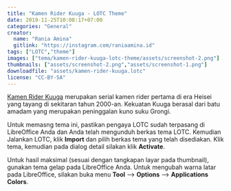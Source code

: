 ```yaml
---
title: "Kamen Rider Kuuga - LOTC Theme"
date: 2019-11-25T10:08:17+07:00
categories: "General"
creator: 
  name: "Rania Amina"
  gitlink: "https://instagram.com/raniaamina.id"
tags: ["LOTC","theme"]
images: ["tema/kamen-rider-kuuga-lotc-theme/assets/screenshot-2.png"]
thumbnails: ["assets/screenshot-2.png","assets/screenshot-1.png"]
downloadfile: "assets/kamen-rider-kuuga.lotc"
license: "CC-BY-SA"
---
```

[Kamen Rider Kuuga](https://kamenrider.fandom.com/wiki/Kamen_Rider_Kuuga) merupakan serial kamen rider pertama di era Heisei yang tayang di sekitaran tahun 2000-an. Kekuatan Kuuga berasal dari batu amadam yang merupakan peninggalan kuno suku Grongi.<!--more-->

Untuk memasng tema ini, pastikan pengaya LOTC sudah terpasang di LibreOffice Anda dan Anda telah mengunduh berkas tema LOTC. Kemudian Jalankan LOTC, klik **Import** dan pilih berkas tema yang telah disediakan. Klik tema, kemudian pada dialog detail silakan klik **Activate**.

Untuk hasil maksimal (sesuai dengan tangkapan layar pada thumbnail), gunakan tema gelap pada LibreOffice Anda. Untuk mengubah warna latar pada LibreOffice, silakan buka menu **Tool** --> **Options** --> **Applications Colors**. 
